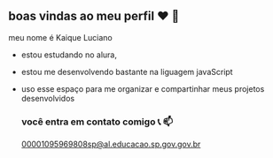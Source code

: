 ##  boas vindas ao meu perfil ❤️ 👋

meu nome é Kaique Luciano

- estou estudando no alura,

- estou me desenvolvendo bastante na liguagem javaScript

- uso esse espaço para me organizar e compartinhar meus projetos desenvolvidos

  ### você entra em contato comigo 📞 📫

  00001095969808sp@al.educacao.sp.gov.gov.br
  

  
